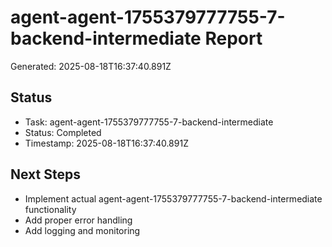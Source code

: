 # agent-agent-1755379777755-7-backend-intermediate Report

Generated: 2025-08-18T16:37:40.891Z

## Status
- Task: agent-agent-1755379777755-7-backend-intermediate
- Status: Completed
- Timestamp: 2025-08-18T16:37:40.891Z

## Next Steps
- Implement actual agent-agent-1755379777755-7-backend-intermediate functionality
- Add proper error handling
- Add logging and monitoring
